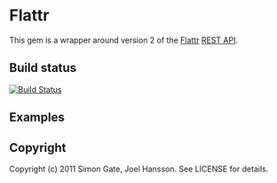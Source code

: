 # Flattr

This gem is a wrapper around version 2 of the [Flattr](http://flattr.com) [REST
API](http://developers.flattr.com/v2).

## Build status

[![Build
Status](https://secure.travis-ci.org/simon/flattr.png)](http://travis-ci.org/simon/flattr)

## Examples

## Copyright

Copyright (c) 2011 Simon Gate, Joel Hansson. See LICENSE for details.
